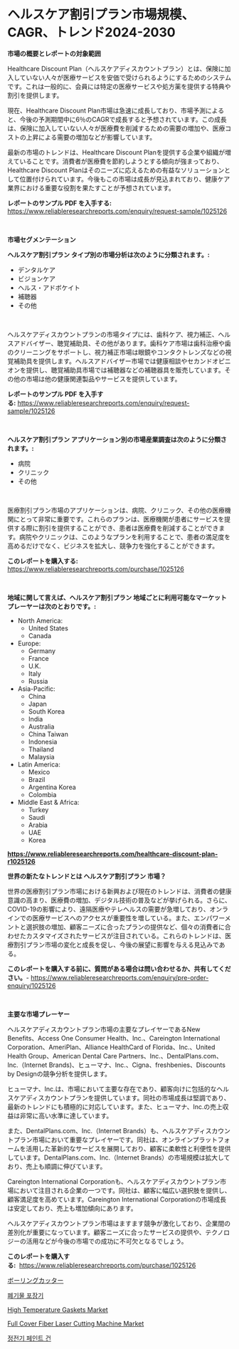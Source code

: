 <p><h1>ヘルスケア割引プラン市場規模、CAGR、トレンド2024-2030</h1></p><p><strong>市場の概要とレポートの対象範囲</strong></p>
<p><p>Healthcare Discount Plan（ヘルスケアディスカウントプラン）とは、保険に加入していない人々が医療サービスを安価で受けられるようにするためのシステムです。これは一般的に、会員には特定の医療サービスや処方薬を提供する特典や割引を提供します。</p><p>現在、Healthcare Discount Plan市場は急速に成長しており、市場予測によると、今後の予測期間中に6％のCAGRで成長すると予想されています。この成長は、保険に加入していない人々が医療費を削減するための需要の増加や、医療コストの上昇による需要の増加などが影響しています。</p><p>最新の市場のトレンドは、Healthcare Discount Planを提供する企業や組織が増えていることです。消費者が医療費を節約しようとする傾向が強まっており、Healthcare Discount Planはそのニーズに応えるための有益なソリューションとして位置付けられています。今後もこの市場は成長が見込まれており、健康ケア業界における重要な役割を果たすことが予想されています。</p></p>
<p><strong>レポートのサンプル PDF を入手する:</strong> <a href="https://www.reliableresearchreports.com/enquiry/request-sample/1025126">https://www.reliableresearchreports.com/enquiry/request-sample/1025126</a></p>
<p>&nbsp;</p>
<p><strong>市場セグメンテーション</strong></p>
<p><strong>ヘルスケア割引プラン タイプ別の市場分析は次のように分類されます。:</strong></p>
<p><ul><li>デンタルケア</li><li>ビジョンケア</li><li>ヘルス・アドボケイト</li><li>補聴器</li><li>その他</li></ul></p>
<p>&nbsp;</p>
<p><p>ヘルスケアディスカウントプランの市場タイプには、歯科ケア、視力補正、ヘルスアドバイザー、聴覚補助具、その他があります。歯科ケア市場は歯科治療や歯のクリーニングをサポートし、視力補正市場は眼鏡やコンタクトレンズなどの視覚補助具を提供します。ヘルスアドバイザー市場では健康相談やセカンドオピニオンを提供し、聴覚補助具市場では補聴器などの補聴器具を販売しています。その他の市場は他の健康関連製品やサービスを提供しています。</p></p>
<p><strong>レポートのサンプル PDF を入手する:</strong>&nbsp;<a href="https://www.reliableresearchreports.com/enquiry/request-sample/1025126">https://www.reliableresearchreports.com/enquiry/request-sample/1025126</a></p>
<p>&nbsp;</p>
<p><strong> ヘルスケア割引プラン アプリケーション別の市場産業調査は次のように分類されます。:</strong></p>
<p><ul><li>病院</li><li>クリニック</li><li>その他</li></ul></p>
<p>&nbsp;</p>
<p><p>医療割引プラン市場のアプリケーションは、病院、クリニック、その他の医療機関にとって非常に重要です。これらのプランは、医療機関が患者にサービスを提供する際に割引を提供することができ、患者は医療費を削減することができます。病院やクリニックは、このようなプランを利用することで、患者の満足度を高めるだけでなく、ビジネスを拡大し、競争力を強化することができます。</p></p>
<p><strong>このレポートを購入する:</strong>&nbsp; <a href="https://www.reliableresearchreports.com/purchase/1025126">https://www.reliableresearchreports.com/purchase/1025126</a></p>
<p>&nbsp;</p>
<p><strong>地域に関して言えば、ヘルスケア割引プラン 地域ごとに利用可能なマーケットプレーヤーは次のとおりです。:</strong></p>
<p><ul>
    <li>
        North America:
        <ul>
            <li>United States</li>
            <li>Canada</li>
        </ul>
    </li>
    <li>
        Europe:
        <ul>
            <li>Germany</li>
            <li>France</li>
            <li>U.K.</li>
            <li>Italy</li>
            <li>Russia</li>
        </ul>
    </li>
    <li>
        Asia-Pacific:
        <ul>
            <li>China</li>
            <li>Japan</li>
            <li>South Korea</li>
            <li>India</li>
            <li>Australia</li>
            <li>China Taiwan</li>
            <li>Indonesia</li>
            <li>Thailand</li>
            <li>Malaysia</li>
        </ul>
    </li>
    <li>
        Latin America:
        <ul>
            <li>Mexico</li>
            <li>Brazil</li>
            <li>Argentina Korea</li>
            <li>Colombia</li>
        </ul>
    </li>
    <li>
        Middle East & Africa:
        <ul>
            <li>Turkey</li>
            <li>Saudi</li>
            <li>Arabia</li>
            <li>UAE</li>
            <li>Korea</li>
        </ul>
    </li>
    </ul></p>
<p><strong><a href="https://www.reliableresearchreports.com/healthcare-discount-plan-r1025126">https://www.reliableresearchreports.com/healthcare-discount-plan-r1025126</a></strong>&nbsp;</p>
<p><strong>世界の新たなトレンドとは ヘルスケア割引プラン 市場？</strong></p>
<p><p>世界の医療割引プラン市場における新興および現在のトレンドは、消費者の健康意識の高まり、医療費の増加、デジタル技術の普及などが挙げられる。さらに、COVID-19の影響により、遠隔医療やテレヘルスの需要が急増しており、オンラインでの医療サービスへのアクセスが重要性を増している。また、エンパワーメントと選択肢の増加、顧客ニーズに合ったプランの提供など、個々の消費者に合わせたカスタマイズされたサービスが注目されている。これらのトレンドは、医療割引プラン市場の変化と成長を促し、今後の展望に影響を与える見込みである。</p></p>
<p><strong>このレポートを購入する前に、質問がある場合は問い合わせるか、共有してください。</strong>- <a href="https://www.reliableresearchreports.com/enquiry/pre-order-enquiry/1025126">https://www.reliableresearchreports.com/enquiry/pre-order-enquiry/1025126</a></p>
<p>&nbsp;</p>
<p><strong>主要な市場プレーヤー</strong></p>
<p><p>ヘルスケアディスカウントプラン市場の主要なプレイヤーであるNew Benefits、Access One Consumer Health、Inc.、Careington International Corporation、AmeriPlan、Alliance HealthCard of Florida、Inc.、United Health Group、American Dental Care Partners、Inc.、DentalPlans.com、Inc.（Internet Brands)、ヒューマナ、Inc.、Cigna、freshbenies、Discounts by Designの競争分析を提供します。</p><p>ヒューマナ、Inc.は、市場において主要な存在であり、顧客向けに包括的なヘルスケアディスカウントプランを提供しています。同社の市場成長は堅調であり、最新のトレンドにも積極的に対応しています。また、ヒューマナ、Inc.の売上収益は非常に高い水準に達しています。</p><p>また、DentalPlans.com、Inc.（Internet Brands）も、ヘルスケアディスカウントプラン市場において重要なプレイヤーです。同社は、オンラインプラットフォームを活用した革新的なサービスを展開しており、顧客に柔軟性と利便性を提供しています。DentalPlans.com、Inc.（Internet Brands）の市場規模は拡大しており、売上も順調に伸びています。</p><p>Careington International Corporationも、ヘルスケアディスカウントプラン市場において注目される企業の一つです。同社は、顧客に幅広い選択肢を提供し、顧客満足度を高めています。Careington International Corporationの市場成長は安定しており、売上も増加傾向にあります。</p><p>ヘルスケアディスカウントプラン市場はますます競争が激化しており、企業間の差別化が重要になっています。顧客ニーズに合ったサービスの提供や、テクノロジーの活用などが今後の市場での成功に不可欠となるでしょう。</p></p>
<p><strong>このレポートを購入する:</strong>&nbsp;&nbsp;<a href="https://www.reliableresearchreports.com/purchase/1025126">https://www.reliableresearchreports.com/purchase/1025126</a></p>
<p><p><a href="https://medium.com/@alexandramiranda455/%E9%80%80%E5%B1%88%E3%81%AA%E3%82%AB%E3%83%83%E3%82%BF%E3%83%BC%E3%83%9E%E3%83%BC%E3%82%B1%E3%83%83%E3%83%88%E3%81%AE%E3%83%A1%E3%83%88%E3%83%AA%E3%82%AF%E3%82%B9%E3%82%92%E8%A7%A3%E8%AA%AD%E3%81%99%E3%82%8B-%E5%B8%82%E5%A0%B4%E3%82%B7%E3%82%A7%E3%82%A2-%E3%83%88%E3%83%AC%E3%83%B3%E3%83%89-%E6%88%90%E9%95%B7%E3%83%91%E3%82%BF%E3%83%BC%E3%83%B3-51e50f2e9720">ボーリングカッター</a></p><p><a href="https://github.com/Madalyell456456/Market-Research-Report-List-1/blob/main/907588921639.md">폐기물 포장기</a></p><p><a href="https://issuu.com/reportprime-2/docs/high-temperature-gaskets-market-size-2030.pptx">High Temperature Gaskets Market</a></p><p><a href="https://view.publitas.com/reportprime-1/full-cover-fiber-laser-cutting-machine-market-size-market-outlook-and-market-forecast-2024-to-2031/">Full Cover Fiber Laser Cutting Machine Market</a></p><p><a href="https://medium.com/@boydsmitham726/%EC%A0%84%EA%B8%B0-%EC%8A%A4%ED%83%9C%ED%8B%B1-%EB%8F%84%EC%9E%A5-%EC%B4%9D-%EC%8B%9C%EC%9E%A5-2031%EB%85%84%EA%B9%8C%EC%A7%80%EC%9D%98-%ED%8A%B8%EB%A0%8C%EB%93%9C-%EC%98%88%EC%B8%A1-%EB%B0%8F-%EA%B2%BD%EC%9F%81-%EB%B6%84%EC%84%9D-7cd55162a919">정전기 페인트 건</a></p></p>